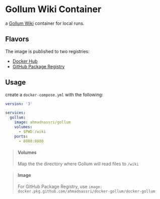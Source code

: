 # Gollum Wiki Container

a [Gollum Wiki](https://github.com/gollum/gollum) container for local runs.

## Flavors

The image is published to two registries:

- [Docker Hub](https://hub.docker.com/r/ahmadnassri/gollum)
- [GitHub Package Registry](https://github.com/ahmadnassri/docker-gollum/packages)

## Usage

create a `docker-compose.yml` with the following:

```yaml
version: '3'

services:
  gollum:
    image: ahmadnassri/gollum
    volumes:
      - $PWD:/wiki
    ports:
      - 8080:8080
```

> #### Volumes
> Map the the directory where Gollum will read files to `/wiki`

> #### Image
> For GitHub Package Registry, use `image: docker.pkg.github.com/ahmadnassri/docker-gollum/docker-gollum`
